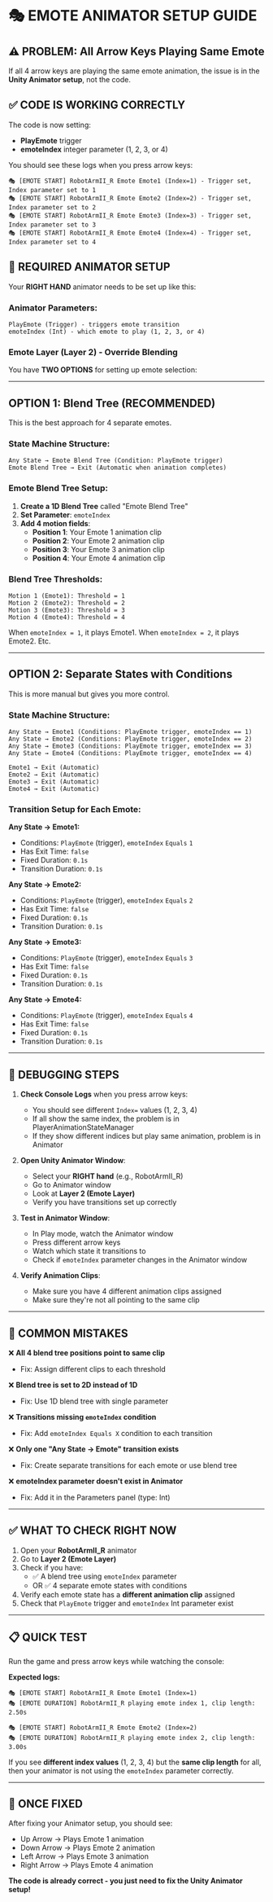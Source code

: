 # 🎭 EMOTE ANIMATOR SETUP GUIDE

## ⚠️ PROBLEM: All Arrow Keys Playing Same Emote

If all 4 arrow keys are playing the same emote animation, the issue is in the **Unity Animator setup**, not the code.

## ✅ CODE IS WORKING CORRECTLY

The code is now setting:
- **PlayEmote** trigger
- **emoteIndex** integer parameter (1, 2, 3, or 4)

You should see these logs when you press arrow keys:
```
🎭 [EMOTE START] RobotArmII_R Emote Emote1 (Index=1) - Trigger set, Index parameter set to 1
🎭 [EMOTE START] RobotArmII_R Emote Emote2 (Index=2) - Trigger set, Index parameter set to 2
🎭 [EMOTE START] RobotArmII_R Emote Emote3 (Index=3) - Trigger set, Index parameter set to 3
🎭 [EMOTE START] RobotArmII_R Emote Emote4 (Index=4) - Trigger set, Index parameter set to 4
```

## 🔧 REQUIRED ANIMATOR SETUP

Your **RIGHT HAND** animator needs to be set up like this:

### **Animator Parameters:**
```
PlayEmote (Trigger) - triggers emote transition
emoteIndex (Int) - which emote to play (1, 2, 3, or 4)
```

### **Emote Layer (Layer 2) - Override Blending**

You have **TWO OPTIONS** for setting up emote selection:

---

## **OPTION 1: Blend Tree (RECOMMENDED)**

This is the best approach for 4 separate emotes.

### **State Machine Structure:**
```
Any State → Emote Blend Tree (Condition: PlayEmote trigger)
Emote Blend Tree → Exit (Automatic when animation completes)
```

### **Emote Blend Tree Setup:**
1. **Create a 1D Blend Tree** called "Emote Blend Tree"
2. **Set Parameter**: `emoteIndex`
3. **Add 4 motion fields**:
   - **Position 1**: Your Emote 1 animation clip
   - **Position 2**: Your Emote 2 animation clip
   - **Position 3**: Your Emote 3 animation clip
   - **Position 4**: Your Emote 4 animation clip

### **Blend Tree Thresholds:**
```
Motion 1 (Emote1): Threshold = 1
Motion 2 (Emote2): Threshold = 2
Motion 3 (Emote3): Threshold = 3
Motion 4 (Emote4): Threshold = 4
```

When `emoteIndex = 1`, it plays Emote1.
When `emoteIndex = 2`, it plays Emote2.
Etc.

---

## **OPTION 2: Separate States with Conditions**

This is more manual but gives you more control.

### **State Machine Structure:**
```
Any State → Emote1 (Conditions: PlayEmote trigger, emoteIndex == 1)
Any State → Emote2 (Conditions: PlayEmote trigger, emoteIndex == 2)
Any State → Emote3 (Conditions: PlayEmote trigger, emoteIndex == 3)
Any State → Emote4 (Conditions: PlayEmote trigger, emoteIndex == 4)

Emote1 → Exit (Automatic)
Emote2 → Exit (Automatic)
Emote3 → Exit (Automatic)
Emote4 → Exit (Automatic)
```

### **Transition Setup for Each Emote:**

**Any State → Emote1:**
- Conditions: `PlayEmote` (trigger), `emoteIndex` `Equals` `1`
- Has Exit Time: `false`
- Fixed Duration: `0.1s`
- Transition Duration: `0.1s`

**Any State → Emote2:**
- Conditions: `PlayEmote` (trigger), `emoteIndex` `Equals` `2`
- Has Exit Time: `false`
- Fixed Duration: `0.1s`
- Transition Duration: `0.1s`

**Any State → Emote3:**
- Conditions: `PlayEmote` (trigger), `emoteIndex` `Equals` `3`
- Has Exit Time: `false`
- Fixed Duration: `0.1s`
- Transition Duration: `0.1s`

**Any State → Emote4:**
- Conditions: `PlayEmote` (trigger), `emoteIndex` `Equals` `4`
- Has Exit Time: `false`
- Fixed Duration: `0.1s`
- Transition Duration: `0.1s`

---

## 🧪 **DEBUGGING STEPS**

1. **Check Console Logs** when you press arrow keys:
   - You should see different `Index=` values (1, 2, 3, 4)
   - If all show the same index, the problem is in PlayerAnimationStateManager
   - If they show different indices but play same animation, problem is in Animator

2. **Open Unity Animator Window**:
   - Select your **RIGHT hand** (e.g., RobotArmII_R)
   - Go to Animator window
   - Look at **Layer 2 (Emote Layer)**
   - Verify you have transitions set up correctly

3. **Test in Animator Window**:
   - In Play mode, watch the Animator window
   - Press different arrow keys
   - Watch which state it transitions to
   - Check if `emoteIndex` parameter changes in the Animator window

4. **Verify Animation Clips**:
   - Make sure you have 4 different animation clips assigned
   - Make sure they're not all pointing to the same clip

---

## 🎯 **COMMON MISTAKES**

❌ **All 4 blend tree positions point to same clip**
- Fix: Assign different clips to each threshold

❌ **Blend tree is set to 2D instead of 1D**
- Fix: Use 1D blend tree with single parameter

❌ **Transitions missing `emoteIndex` condition**
- Fix: Add `emoteIndex Equals X` condition to each transition

❌ **Only one "Any State → Emote" transition exists**
- Fix: Create separate transitions for each emote or use blend tree

❌ **emoteIndex parameter doesn't exist in Animator**
- Fix: Add it in the Parameters panel (type: Int)

---

## ✅ **WHAT TO CHECK RIGHT NOW**

1. Open your **RobotArmII_R** animator
2. Go to **Layer 2 (Emote Layer)**
3. Check if you have:
   - ✅ A blend tree using `emoteIndex` parameter
   - OR ✅ 4 separate emote states with conditions
4. Verify each emote state has a **different animation clip** assigned
5. Check that `PlayEmote` trigger and `emoteIndex` Int parameter exist

---

## 📋 **QUICK TEST**

Run the game and press arrow keys while watching the console:

**Expected logs:**
```
🎭 [EMOTE START] RobotArmII_R Emote Emote1 (Index=1)
🎭 [EMOTE DURATION] RobotArmII_R playing emote index 1, clip length: 2.50s

🎭 [EMOTE START] RobotArmII_R Emote Emote2 (Index=2)
🎭 [EMOTE DURATION] RobotArmII_R playing emote index 2, clip length: 3.00s
```

If you see **different index values** (1, 2, 3, 4) but the **same clip length** for all, then your animator is not using the `emoteIndex` parameter correctly.

---

## 🎉 **ONCE FIXED**

After fixing your Animator setup, you should see:
- Up Arrow → Plays Emote 1 animation
- Down Arrow → Plays Emote 2 animation
- Left Arrow → Plays Emote 3 animation
- Right Arrow → Plays Emote 4 animation

**The code is already correct - you just need to fix the Unity Animator setup!**
